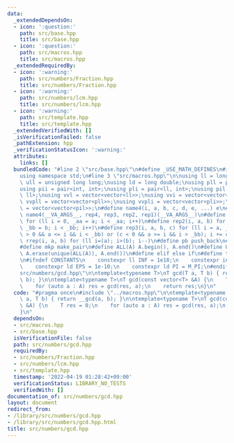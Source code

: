 ```yaml
---
data:
  _extendedDependsOn:
  - icon: ':question:'
    path: src/base.hpp
    title: src/base.hpp
  - icon: ':question:'
    path: src/macros.hpp
    title: src/macros.hpp
  _extendedRequiredBy:
  - icon: ':warning:'
    path: src/numbers/Fraction.hpp
    title: src/numbers/Fraction.hpp
  - icon: ':warning:'
    path: src/numbers/lcm.hpp
    title: src/numbers/lcm.hpp
  - icon: ':warning:'
    path: src/template.hpp
    title: src/template.hpp
  _extendedVerifiedWith: []
  _isVerificationFailed: false
  _pathExtension: hpp
  _verificationStatusIcon: ':warning:'
  attributes:
    links: []
  bundledCode: "#line 2 \"src/base.hpp\"\n#define _USE_MATH_DEFINES\n#include <bits/stdc++.h>\n\
    using namespace std;\n#line 3 \"src/macros.hpp\"\n\nusing ll = long long;\nusing\
    \ ull = unsigned long long;\nusing ld = long double;\nusing pll = pair<ll, ll>;\n\
    using pii = pair<int, int>;\nusing pli = pair<ll, int>;\nusing pil = pair<int,\
    \ ll>;\nusing vvl = vector<vector<ll>>;\nusing vvi = vector<vector<int>>;\nusing\
    \ vvpll = vector<vector<pll>>;\nusing vvpli = vector<vector<pli>>;\nusing vvpil\
    \ = vector<vector<pil>>;\n#define name4(i, a, b, c, d, e, ...) e\n#define rep(...)\
    \ name4(__VA_ARGS__, rep4, rep3, rep2, rep1)(__VA_ARGS__)\n#define rep1(i, a)\
    \ for (ll i = 0, _aa = a; i < _aa; i++)\n#define rep2(i, a, b) for (ll i = a,\
    \ _bb = b; i < _bb; i++)\n#define rep3(i, a, b, c) for (ll i = a, _bb = b; (c\
    \ > 0 && a <= i && i < _bb) or (c < 0 && a >= i && i > _bb); i += c)\n#define\
    \ rrep(i, a, b) for (ll i=(a); i>(b); i--)\n#define pb push_back\n#define eb emplace_back\n\
    #define mkp make_pair\n#define ALL(A) A.begin(), A.end()\n#define UNIQUE(A) sort(ALL(A)),\
    \ A.erase(unique(ALL(A)), A.end())\n#define elif else if\n#define tostr to_string\n\
    \n#ifndef CONSTANTS\n    constexpr ll INF = 1e18;\n    constexpr int MOD = 1000000007;\n\
    \    constexpr ld EPS = 1e-10;\n    constexpr ld PI = M_PI;\n#endif\n#line 3 \"\
    src/numbers/gcd.hpp\"\n\ntemplate<typename T>\nT gcd(T a, T b) { return __gcd(a,\
    \ b); }\n\ntemplate<typename T>\nT gcd(const vector<T> &A) {\n    T res = 0;\n\
    \    for (auto a : A) res = gcd(res, a);\n    return res;\n}\n"
  code: "#pragma once\n#include \"../macros.hpp\"\n\ntemplate<typename T>\nT gcd(T\
    \ a, T b) { return __gcd(a, b); }\n\ntemplate<typename T>\nT gcd(const vector<T>\
    \ &A) {\n    T res = 0;\n    for (auto a : A) res = gcd(res, a);\n    return res;\n\
    }\n"
  dependsOn:
  - src/macros.hpp
  - src/base.hpp
  isVerificationFile: false
  path: src/numbers/gcd.hpp
  requiredBy:
  - src/numbers/Fraction.hpp
  - src/numbers/lcm.hpp
  - src/template.hpp
  timestamp: '2022-04-19 01:28:42+09:00'
  verificationStatus: LIBRARY_NO_TESTS
  verifiedWith: []
documentation_of: src/numbers/gcd.hpp
layout: document
redirect_from:
- /library/src/numbers/gcd.hpp
- /library/src/numbers/gcd.hpp.html
title: src/numbers/gcd.hpp
---
```

